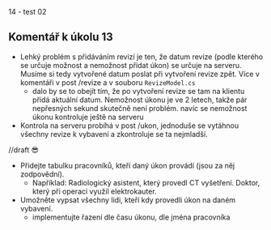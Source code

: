 14 - test 02

## Komentář k úkolu 13

- Lehký problém s přidáváním revizí je ten, že datum revize (podle kterého se určuje možnost a nemožnost přidat úkon)
se určuje na serveru. Musíme si tedy vytvořené datum poslat při vytvoření revize zpět. Více v komentáři v post /revize a v souboru `RevizeModel.cs`
  - dalo by se to obejít tím, že po vytvoření revize se tam na klientu přidá aktuální datum. Nemožnost úkonu je ve 2 letech, takže pár nepřesných sekund skutečně není problém.
  navíc se nemožnost úkonu kontroluje ještě na serveru
- Kontrola na serveru probíhá v post /ukon, jednoduše se vytáhnou všechny revize k vybavení a zkontroluje se ta nejmladší.

//draft 😎

  - Přidejte tabulku pracovníků, kteří daný úkon provádí (jsou za něj zodpovědní).
    - Například: Radiologický asistent, který provedl CT vyšetření. Doktor, který při operaci využil elektrokauter.
  - Umožněte vypsat všechny lidi, kteří kdy provedli úkon na daném vybavení.
    - implementujte řazení dle času úkonu, dle jména pracovníka